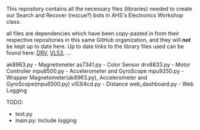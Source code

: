 This repository contains all the necessary files (libraries) needed to create
our Search and Recover (rescue?) bots in AHS's Electronics Workshop class.


all files are dependencies which have been copy-pasted in from their respective repositories in this same GitHub organization, and they will ***not*** be kept up to date here.
Up to date links to the library files used can be found here: [DRV](https://github.com/AHSPC/DRV8833_micropython), [VL53](https://github.com/AHSPC/VL53L4CD_micropython), ...

ak8963.py - Magnetometer
as7341.py - Color Sensor
drv8833.py - Motor Controller
mpu6500.py - Accelerometer and GyroScope
mpu9250.py - Wrapper Magnetometer(ak8963.py), Accelerometer and GyroScope(mpu6500.py)
vl53l4cd.py - Distance
web_dashboard.py - Web Logging

TODO:
- test.py
- main.py: Include logging
